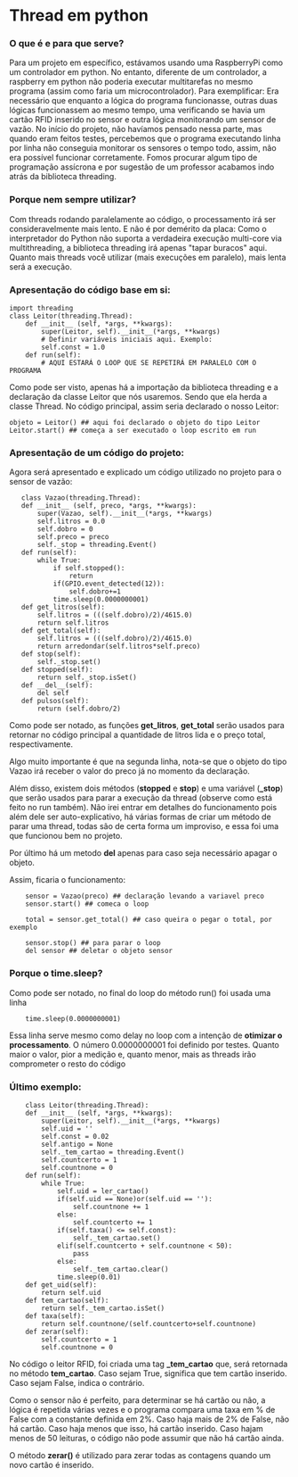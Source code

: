 # Thread em python

### O que é e para que serve?

Para um projeto em específico, estávamos usando uma RaspberryPi como um controlador em python. No entanto, diferente de um controlador, a raspberry em python não poderia executar multitarefas no mesmo programa (assim como faria um microcontrolador). Para exemplificar: Era necessário que enquanto a lógica do programa funcionasse, outras duas lógicas funcionassem ao mesmo tempo, uma verificando se havia um cartão RFID inserido no sensor e outra lógica monitorando um sensor de vazão. No início do projeto, não havíamos pensado nessa parte, mas quando eram feitos testes, percebemos que o programa executando linha por linha não conseguia monitorar os sensores o tempo todo, assim, não era possível funcionar corretamente. Fomos procurar algum tipo de programação assícrona e por sugestão de um professor acabamos indo atrás da biblioteca threading.

 ### Porque nem sempre utilizar?

 Com threads rodando paralelamente ao código, o processamento irá ser consideravelmente mais lento. E não é por demérito da placa: Como o interpretador do Python não suporta a verdadeira execução multi-core via multithreading, a biblioteca threading irá apenas "tapar buracos" aqui. Quanto mais threads você utilizar (mais execuções em paralelo), mais lenta será a execução.

 ### Apresentação do código base em si:

~~~python3
import threading
class Leitor(threading.Thread):
	def __init__ (self, *args, **kwargs):
		super(Leitor, self).__init__(*args, **kwargs)
		# Definir variáveis iniciais aqui. Exemplo:
		self.const = 1.0
	def run(self):
		# AQUI ESTARÁ O LOOP QUE SE REPETIRÁ EM PARALELO COM O PROGRAMA
~~~

Como pode ser visto, apenas há a importação da biblioteca threading e a declaração da classe Leitor que nós usaremos. Sendo que ela herda a classe Thread. No código principal, assim seria declarado o nosso Leitor:

~~~python3
objeto = Leitor() ## aqui foi declarado o objeto do tipo Leitor
Leitor.start() ## começa a ser executado o loop escrito em run
~~~    

 ### Apresentação de um código do projeto:
 
 Agora será apresentado e explicado um código utilizado no projeto para o sensor de vazão:
 
 ~~~python3
    class Vazao(threading.Thread):
	def __init__ (self, preco, *args, **kwargs):
		super(Vazao, self).__init__(*args, **kwargs)
		self.litros = 0.0
		self.dobro = 0
		self.preco = preco
		self._stop = threading.Event()
	def run(self):
		while True:
			if self.stopped():
				return
			if(GPIO.event_detected(12)):
				self.dobro+=1
			time.sleep(0.0000000001)
	def get_litros(self):
		self.litros = (((self.dobro)/2)/4615.0)
		return self.litros
	def get_total(self):
		self.litros = (((self.dobro)/2)/4615.0)
		return arredondar(self.litros*self.preco)
	def stop(self):
		self._stop.set()
	def stopped(self):
		return self._stop.isSet()
	def __del__(self):
		del self
	def pulsos(self):
		return (self.dobro/2)
~~~
		
		
Como pode ser notado, as funções **get_litros**, **get_total** serão usados para retornar no código principal a quantidade de litros lida e o preço total, respectivamente.

Algo muito importante é que na segunda linha, nota-se que o objeto do tipo Vazao irá receber o valor do preco já no momento da declaração.

Além disso, existem dois métodos (**stopped** e **stop**) e uma variável (**_stop**) que serão usados para parar a execução da thread (observe como está feito no run também). Não irei entrar em detalhes do funcionamento pois além dele ser auto-explicativo, há várias formas de criar um método de parar uma thread, todas são de certa forma um improviso, e essa foi uma que funcionou bem no projeto.

Por último há um metodo **__del__** apenas para caso seja necessário apagar o objeto.

Assim, ficaria o funcionamento:

~~~python3
    sensor = Vazao(preco) ## declaração levando a variavel preco
    sensor.start() ## comeca o loop
    
    total = sensor.get_total() ## caso queira o pegar o total, por exemplo
    
    sensor.stop() ## para parar o loop
    del sensor ## deletar o objeto sensor
~~~
    
### Porque o time.sleep?

Como pode ser notado, no final do loop do método run() foi usada uma linha

~~~python3
    time.sleep(0.0000000001)
~~~
    
Essa linha serve mesmo como delay no loop com a intenção de **otimizar o processamento**. O número 0.0000000001 foi definido por testes. Quanto maior o valor, pior a medição e, quanto menor, mais as threads irão comprometer o resto do código

### Último exemplo:

~~~python3
    class Leitor(threading.Thread):
	def __init__ (self, *args, **kwargs):
		super(Leitor, self).__init__(*args, **kwargs)
		self.uid = ''
		self.const = 0.02
		self.antigo = None
		self._tem_cartao = threading.Event()
		self.countcerto = 1
		self.countnone = 0
	def run(self):
		while True:
			self.uid = ler_cartao()
			if(self.uid == None)or(self.uid == ''):
				self.countnone += 1
			else:
				self.countcerto += 1
			if(self.taxa() <= self.const):
				self._tem_cartao.set()
			elif(self.countcerto + self.countnone < 50):
				pass
			else:
				self._tem_cartao.clear()
			time.sleep(0.01)
	def get_uid(self):
		return self.uid
	def tem_cartao(self):
		return self._tem_cartao.isSet()
	def taxa(self):
		return self.countnone/(self.countcerto+self.countnone)
	def zerar(self):
		self.countcerto = 1
		self.countnone = 0
~~~
	
No código o leitor RFID, foi criada uma tag **_tem_cartao** que, será retornada no método **tem_cartao**. Caso sejam True, significa que tem cartão inserido. Caso sejam False, indica o contrário.

Como o sensor não é perfeito, para determinar se há cartão ou não, a lógica é repetida várias vezes e o programa compara uma taxa em % de False com a constante definida em 2%. Caso haja mais de 2% de False, não há cartão. Caso haja menos que isso, há cartão inserido. Caso hajam menos de 50 leituras, o código não pode assumir que não há cartão ainda.

O método **zerar()** é utilizado para zerar todas as contagens quando um novo cartão é inserido. 
